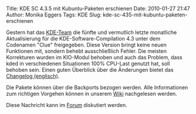 Title: KDE SC 4.3.5 mit Kubuntu-Paketen erschienen
Date: 2010-01-27 21:47
Author: Monika Eggers
Tags: KDE
Slug: kde-sc-435-mit-kubuntu-paketen-erschienen

Gestern hat das [KDE-Team](http://www.kde.org "http://www.kde.org") die
fünfte und vermutlich letzte monatliche Aktualisierung für die
KDE-Software-Compilation 4.3 unter dem Codenamen "Clue" freigegeben.
Diese Version bringt keine neuen Funktionen mit, sondern behebt
ausschließlich Fehler. Die meisten Korrekturen wurden im KIO-Modul
behoben und auch das Problem, dass kded in verschiedenen Situationen
100% CPU-Last genutzt hat, soll behoben sein. Einen guten Überblick über
die Änderungen bietet das [Changelog
(englisch)](http://www.kde.org/announcements/changelogs/changelog4_3_4to4_3_5.php "http://www.kde.org/announcements/changelogs/changelog4_3_4to4_3_5.php").


Die Pakete können über die Backports bezogen werden. Alle Informationen
zum richtigen Vorgehen können in unserem
[Wiki](http://wiki.kubuntu-de.org/Installation/Upgrade/Kubuntu_9.10_auf_KDE_4.3.5_aktualisieren "http://wiki.kubuntu-de.org/Installation/Upgrade/Kubuntu_9.10_auf_KDE_4.3.5_aktualisieren")
nachgelesen werden.


<!--break--><!--break-->

Diese Nachricht kann im
[Forum](http://forum.kubuntu-de.org/index.php?board=1.0 "http://forum.kubuntu-de.org/index.php?board=1.0")
diskutiert werden.



